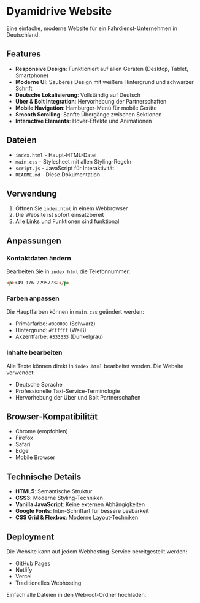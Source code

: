 # Dyamidrive Website

Eine einfache, moderne Website für ein Fahrdienst-Unternehmen in Deutschland.

## Features

- **Responsive Design**: Funktioniert auf allen Geräten (Desktop, Tablet, Smartphone)
- **Moderne UI**: Sauberes Design mit weißem Hintergrund und schwarzer Schrift
- **Deutsche Lokalisierung**: Vollständig auf Deutsch
- **Uber & Bolt Integration**: Hervorhebung der Partnerschaften
- **Mobile Navigation**: Hamburger-Menü für mobile Geräte
- **Smooth Scrolling**: Sanfte Übergänge zwischen Sektionen
- **Interactive Elements**: Hover-Effekte und Animationen

## Dateien

- `index.html` - Haupt-HTML-Datei
- `main.css` - Stylesheet mit allen Styling-Regeln
- `script.js` - JavaScript für Interaktivität
- `README.md` - Diese Dokumentation

## Verwendung

1. Öffnen Sie `index.html` in einem Webbrowser
2. Die Website ist sofort einsatzbereit
3. Alle Links und Funktionen sind funktional

## Anpassungen

### Kontaktdaten ändern
Bearbeiten Sie in `index.html` die Telefonnummer:
```html
<p>+49 176 22957732</p>
```

### Farben anpassen
Die Hauptfarben können in `main.css` geändert werden:
- Primärfarbe: `#000000` (Schwarz)
- Hintergrund: `#ffffff` (Weiß)
- Akzentfarbe: `#333333` (Dunkelgrau)

### Inhalte bearbeiten
Alle Texte können direkt in `index.html` bearbeitet werden. Die Website verwendet:
- Deutsche Sprache
- Professionelle Taxi-Service-Terminologie
- Hervorhebung der Uber und Bolt Partnerschaften

## Browser-Kompatibilität

- Chrome (empfohlen)
- Firefox
- Safari
- Edge
- Mobile Browser

## Technische Details

- **HTML5**: Semantische Struktur
- **CSS3**: Moderne Styling-Techniken
- **Vanilla JavaScript**: Keine externen Abhängigkeiten
- **Google Fonts**: Inter-Schriftart für bessere Lesbarkeit
- **CSS Grid & Flexbox**: Moderne Layout-Techniken

## Deployment

Die Website kann auf jedem Webhosting-Service bereitgestellt werden:
- GitHub Pages
- Netlify
- Vercel
- Traditionelles Webhosting

Einfach alle Dateien in den Webroot-Ordner hochladen. 